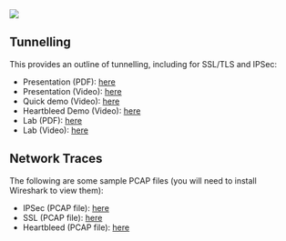 <img src="https://github.com/billbuchanan/csn09112/blob/master/zadditional/top_csn09112.png"/>

## Tunnelling
This provides an outline of tunnelling, including for SSL/TLS and IPSec:

* Presentation (PDF): [here](https://github.com/billbuchanan/csn09112/blob/master/week10_tunnelling/lecture/tunnelling.pdf)
* Presentation (Video): [here](https://youtu.be/JA9zfKtVwwE)
* Quick demo (Video): [here](https://youtu.be/28Zg85690xE)
* Heartbleed Demo (Video): [here](https://youtu.be/A1Gu9qTvNzo)
* Lab (PDF): [here](https://github.com/billbuchanan/csn09112/blob/master/week10_tunnelling/labs/lab08_tunnelling.pdf)
* Lab (Video): [here](https://youtu.be/a-gFpW78IQE)

## Network Traces

The following are some sample PCAP files (you will need to install Wireshark to view them):
 
* IPSec (PCAP file): [here](https://asecuritysite.com/log/ipsec.zip)
* SSL (PCAP file): [here](https://asecuritysite.com/log/ssl.zip)
* Heartbleed (PCAP file): [here](https://asecuritysite.com/log/heart.zip)
